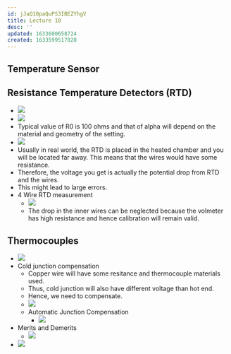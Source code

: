 ```yaml
---
id: jJaQ10paQuPS3IBEZYhgV
title: Lecture 10
desc: ''
updated: 1633600658724
created: 1633599517028
---
```

## Temperature Sensor

## Resistance Temperature Detectors (RTD)

- ![](/assets/images/2021-10-07-15-11-54.png)
- ![](/assets/images/2021-10-07-15-17-18.png)
- Typical value of R0 is 100 ohms and that of alpha will depend on the material and geometry of the setting.
- ![](/assets/images/2021-10-07-15-18-13.png)
- Usually in real world, the RTD is placed in the heated chamber and you will be located far away. This means that the wires would have some resistance.
- Therefore, the voltage you get is actually the potential drop from RTD and the wires.
- This might lead to large errors.
- 4 Wire RTD measurement
  - ![](/assets/images/2021-10-07-15-20-41.png)
  - The drop in the inner wires can be neglected because the volmeter has high resistance and hence calibration will remain valid.

## Thermocouples

- ![](/assets/images/2021-10-07-15-23-07.png)
- Cold junction compensation
  - Copper wire will have some resitance and thermocouple materials used.
  - Thus, cold junction will also have different voltage than hot end.
  - Hence, we need to compensate.
  - ![](/assets/images/2021-10-07-15-28-56.png)
  - Automatic Junction Compensation
    - ![](/assets/images/2021-10-07-15-31-44.png)
- Merits and Demerits
  - ![](/assets/images/2021-10-07-15-25-34.png)
- ![](/assets/images/2021-10-07-15-26-41.png) 

